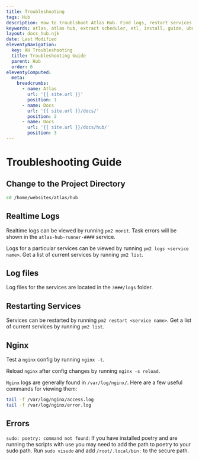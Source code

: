 ```yaml
---
title: Troubleshooting
tags: Hub
description: How to troublshoot Atlas Hub. Find logs, restart services and debug.
keywords: atlas, atlas hub, extract scheduler, etl, install, guide, ubuntu server, troubleshooting
layout: docs_hub.njk
date: Last Modified
eleventyNavigation:
  key: AH Troubleshooting
  title: Troubleshooting Guide
  parent: Hub
  order: 6
eleventyComputed:
  meta:
    breadcrumbs:
      - name: Atlas
        url: '{{ site.url }}'
        position: 1
      - name: Docs
        url: '{{ site.url }}/docs/'
        position: 2
      - name: Docs
        url: '{{ site.url }}/docs/hub/'
        position: 3
---
```


# Troubleshooting Guide

## Change to the Project Directory

```bash
cd /home/websites/atlas/hub
```

## Realtime Logs

Realtime logs can be viewed by running `pm2 monit`. Task errors will be shown in the `atlas-hub-runner-####` service.

Logs for a particular services can be viewed by running `pm2 logs <service name>`. Get a list of current services by running `pm2 list`.

## Log files

Log files for the services are located in the `3###/logs` folder.

## Restarting Services

Services can be restarted by running `pm2 restart <service name>`. Get a list of current services by running `pm2 list`.

## Nginx

Test a `nginx` config by running `nginx -t`.

Reload `nginx` after config changes by running `nginx -s reload`.

`Nginx` logs are generally found in `/var/log/nginx/`. Here are a few useful commands for viewing them:

```bash
tail -f /var/log/nginx/access.log
tail -f /var/log/nginx/error.log
```

## Errors

`sudo: poetry: command not found`: If you have installed poetry and are running the scripts with use you may need to add the path to poetry to your sudo path. Run `sudo visudo` and add `/root/.local/bin:` to the secure path.
